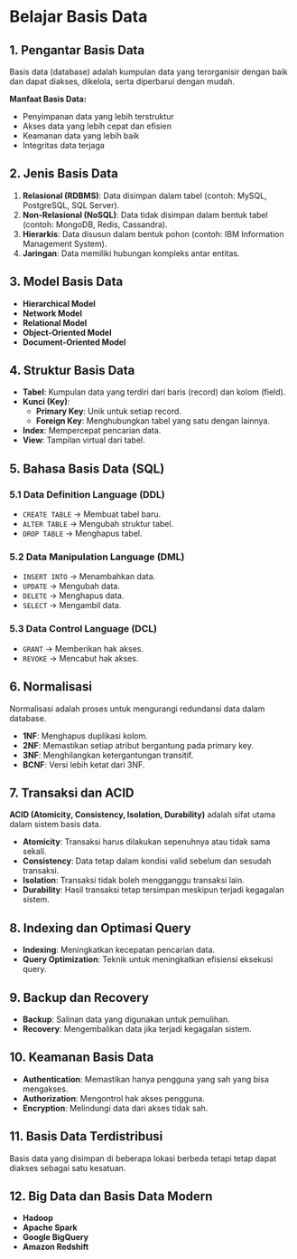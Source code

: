 # Belajar Basis Data

## 1. Pengantar Basis Data
Basis data (database) adalah kumpulan data yang terorganisir dengan baik dan dapat diakses, dikelola, serta diperbarui dengan mudah.

**Manfaat Basis Data:**
- Penyimpanan data yang lebih terstruktur
- Akses data yang lebih cepat dan efisien
- Keamanan data yang lebih baik
- Integritas data terjaga

## 2. Jenis Basis Data
1. **Relasional (RDBMS)**: Data disimpan dalam tabel (contoh: MySQL, PostgreSQL, SQL Server).
2. **Non-Relasional (NoSQL)**: Data tidak disimpan dalam bentuk tabel (contoh: MongoDB, Redis, Cassandra).
3. **Hierarkis**: Data disusun dalam bentuk pohon (contoh: IBM Information Management System).
4. **Jaringan**: Data memiliki hubungan kompleks antar entitas.

## 3. Model Basis Data
- **Hierarchical Model**
- **Network Model**
- **Relational Model**
- **Object-Oriented Model**
- **Document-Oriented Model**

## 4. Struktur Basis Data
- **Tabel**: Kumpulan data yang terdiri dari baris (record) dan kolom (field).
- **Kunci (Key)**:
  - **Primary Key**: Unik untuk setiap record.
  - **Foreign Key**: Menghubungkan tabel yang satu dengan lainnya.
- **Index**: Mempercepat pencarian data.
- **View**: Tampilan virtual dari tabel.

## 5. Bahasa Basis Data (SQL)
### 5.1 Data Definition Language (DDL)
- `CREATE TABLE` → Membuat tabel baru.
- `ALTER TABLE` → Mengubah struktur tabel.
- `DROP TABLE` → Menghapus tabel.

### 5.2 Data Manipulation Language (DML)
- `INSERT INTO` → Menambahkan data.
- `UPDATE` → Mengubah data.
- `DELETE` → Menghapus data.
- `SELECT` → Mengambil data.

### 5.3 Data Control Language (DCL)
- `GRANT` → Memberikan hak akses.
- `REVOKE` → Mencabut hak akses.

## 6. Normalisasi
Normalisasi adalah proses untuk mengurangi redundansi data dalam database.
- **1NF**: Menghapus duplikasi kolom.
- **2NF**: Memastikan setiap atribut bergantung pada primary key.
- **3NF**: Menghilangkan ketergantungan transitif.
- **BCNF**: Versi lebih ketat dari 3NF.

## 7. Transaksi dan ACID
**ACID (Atomicity, Consistency, Isolation, Durability)** adalah sifat utama dalam sistem basis data.
- **Atomicity**: Transaksi harus dilakukan sepenuhnya atau tidak sama sekali.
- **Consistency**: Data tetap dalam kondisi valid sebelum dan sesudah transaksi.
- **Isolation**: Transaksi tidak boleh mengganggu transaksi lain.
- **Durability**: Hasil transaksi tetap tersimpan meskipun terjadi kegagalan sistem.

## 8. Indexing dan Optimasi Query
- **Indexing**: Meningkatkan kecepatan pencarian data.
- **Query Optimization**: Teknik untuk meningkatkan efisiensi eksekusi query.

## 9. Backup dan Recovery
- **Backup**: Salinan data yang digunakan untuk pemulihan.
- **Recovery**: Mengembalikan data jika terjadi kegagalan sistem.

## 10. Keamanan Basis Data
- **Authentication**: Memastikan hanya pengguna yang sah yang bisa mengakses.
- **Authorization**: Mengontrol hak akses pengguna.
- **Encryption**: Melindungi data dari akses tidak sah.

## 11. Basis Data Terdistribusi
Basis data yang disimpan di beberapa lokasi berbeda tetapi tetap dapat diakses sebagai satu kesatuan.

## 12. Big Data dan Basis Data Modern
- **Hadoop**
- **Apache Spark**
- **Google BigQuery**
- **Amazon Redshift**
